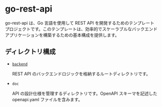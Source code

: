 # go-rest-api

go-rest-api は、Go 言語を使用して REST API を開発するためのテンプレートプロジェクトです。このテンプレートは、効率的でスケーラブルなバックエンドアプリケーションを構築するための基本構成を提供します。

## ディレクトリ構成
- [`backend`](/backend/README.md)

    REST API のバックエンドロジックを格納するルートディレクトリです。

- `doc`

    API の設計仕様を管理するディレクトリです。OpenAPI スキーマを記述した openapi.yaml ファイルを含みます。